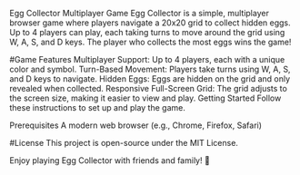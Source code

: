 Egg Collector Multiplayer Game
Egg Collector is a simple, multiplayer browser game where players navigate a 20x20 grid to collect hidden eggs. Up to 4 players can play, each taking turns to move around the grid using W, A, S, and D keys. The player who collects the most eggs wins the game!


#Game Features
Multiplayer Support: Up to 4 players, each with a unique color and symbol.
Turn-Based Movement: Players take turns using W, A, S, and D keys to navigate.
Hidden Eggs: Eggs are hidden on the grid and only revealed when collected.
Responsive Full-Screen Grid: The grid adjusts to the screen size, making it easier to view and play.
Getting Started
Follow these instructions to set up and play the game.

Prerequisites
A modern web browser (e.g., Chrome, Firefox, Safari)

#License
This project is open-source under the MIT License.

Enjoy playing Egg Collector with friends and family! 🎉